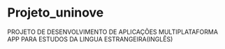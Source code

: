 # Projeto_uninove
PROJETO DE DESENVOLVIMENTO DE APLICAÇÕES MULTIPLATAFORMA APP PARA ESTUDOS DA LINGUA ESTRANGEIRA(INGLÊS)
